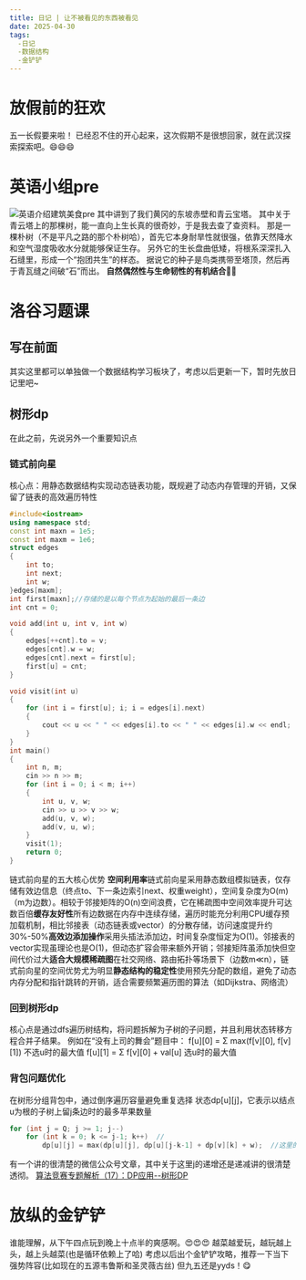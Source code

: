 ```yaml
---
title: 日记 | 让不被看见的东西被看见
date: 2025-04-30
tags:
  -日记
  -数据结构
  -金铲铲
---
```

# 放假前的狂欢 
五一长假要来啦！
已经忍不住的开心起来，这次假期不是很想回家，就在武汉探索探索吧。😄😄😄
# 英语小组pre
![英语介绍建筑美食pre](/img/英语pre.jpg "xhy")
其中讲到了我们黄冈的东坡赤壁和青云宝塔。
其中关于青云塔上的那棵树，能一直向上生长真的很奇妙，于是我去查了查资料。
那是一棵朴树（不是平凡之路的那个朴树哈），首先它本身耐旱性就很强，依靠天然降水和空气湿度吸收水分就能够保证生存。
另外它的生长盘曲低矮，将根系深深扎入石缝里，形成一个“抱团共生”的样态。
据说它的种子是鸟类携带至塔顶，然后再于青瓦缝之间破“石”而出。
**自然偶然性与生命韧性的有机结合**🌱🌳
# 洛谷习题课
## 写在前面
其实这里都可以单独做一个数据结构学习板块了，考虑以后更新一下，暂时先放日记里吧~ 
## 树形dp
在此之前，先说另外一个重要知识点
### 链式前向星
核心点：用静态数据结构实现动态链表功能，既规避了动态内存管理的开销，又保留了链表的高效遍历特性
```cpp
#include<iostream>
using namespace std;
const int maxn = 1e5;
const int maxm = 1e6;
struct edges
{
	int to;
	int next;
	int w;
}edges[maxm];
int first[maxn];//存储的是以每个节点为起始的最后一条边
int cnt = 0;

void add(int u, int v, int w)
{
	edges[++cnt].to = v;
	edges[cnt].w = w;
	edges[cnt].next = first[u];
	first[u] = cnt;
}

void visit(int u)
{
	for (int i = first[u]; i; i = edges[i].next)
	{
		cout << u << " " << edges[i].to << " " << edges[i].w << endl;
	}
}
int main()
{
	int n, m;
	cin >> n >> m;
	for (int i = 0; i < m; i++)
	{
		int u, v, w;
		cin >> u >> v >> w;
		add(u, v, w);
		add(v, u, w);
	}
	visit(1);
	return 0;
}
```
链式前向星的五大核心优势​
**​空间利用率​**
链式前向星采用静态数组模拟链表，仅存储有效边信息（终点to、下一条边索引next、权重weight），空间复杂度为O(m)（m为边数）。相较于邻接矩阵的O(n)空间浪费，它在稀疏图中空间效率提升可达数百倍
**​缓存友好性​**
所有边数据在内存中连续存储，遍历时能充分利用CPU缓存预加载机制，相比邻接表（动态链表或vector）的分散存储，访问速度提升约30%-50%
**​高效边添加操作​**
采用头插法添加边，时间复杂度恒定为O(1)。邻接表的vector实现虽理论也是O(1)，但动态扩容会带来额外开销；邻接矩阵虽添加快但空间代价过大
**​适合大规模稀疏图​**
在社交网络、路由拓扑等场景下（边数m≪n），链式前向星的空间优势尤为明显
**​静态结构的稳定性​**
使用预先分配的数组，避免了动态内存分配和指针跳转的开销，适合需要频繁遍历图的算法（如Dijkstra、网络流）
### 回到树形dp
核心点是通过dfs遍历树结构，将问题拆解为子树的子问题，并且利用状态转移方程合并子结果。
例如在“没有上司的舞会”题目中：
f[u][0] = Σ max(f[v][0], f[v][1])  不选u时的最大值
f[u][1] = Σ f[v][0] + val[u]  选u时的最大值
### 背包问题优化
在树形分组背包中，通过倒序遍历容量避免重复选择
状态dp[u][j]，它表示以结点u为根的子树上留j条边时的最多苹果数量
```cpp
for (int j = Q; j >= 1; j--)  
    for (int k = 0; k <= j-1; k++)  //
        dp[u][j] = max(dp[u][j], dp[u][j-k-1] + dp[v][k] + w);  //这里的u是父节点，v是子节点，w是v节点对应的权重
```
有一个讲的很清楚的微信公众号文章，其中关于这里j的递增还是递减讲的很清楚透彻。
[算法竞赛专题解析（17）：DP应用--树形DP](https://mp.weixin.qq.com/s?__biz=MzIzNzAzNDMzMg==&mid=2456509858&idx=1&sn=3bc23f74483b4cf3f3aa3a8836064390&chksm=fed6dcf65b7e6697e6dfe69528b66777b519837512b874261f5bb156120599cead2ef6e377d6#rd)
# 放纵的金铲铲
谁能理解，从下午四点玩到晚上十点半的爽感啊。😍😍😍
越菜越爱玩，越玩越上头，越上头越菜(也是循环依赖上了哈)
考虑以后出个金铲铲攻略，推荐一下当下强势阵容(比如现在的五源韦鲁斯和圣灵薇古丝)
但九五还是yyds！😋

